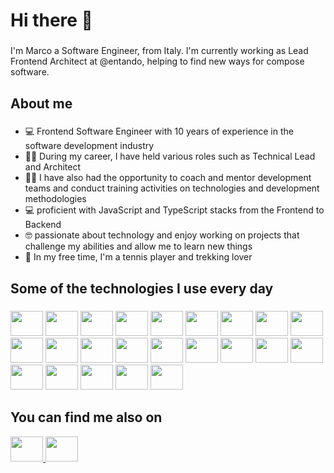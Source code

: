 <!--
**Dv92/Dv92** is a ✨ _special_ ✨ repository because its `README.md` (this file) appears on your GitHub profile.

Here are some ideas to get you started:

- 🔭 I’m currently working on ...
- 🌱 I’m currently learning ...
- 👯 I’m looking to collaborate on ...
- 🤔 I’m looking for help with ...
- 💬 Ask me about ...
- 📫 How to reach me: ...
- 😄 Pronouns: ...
- ⚡ Fun fact: ...
-->

<h1 align="left">Hi there 👋</h1>

###

<p align="left">I'm Marco a Software Engineer, from Italy. I'm currently working as Lead Frontend Architect at @entando, helping to find new ways for compose software.</p>

###

<h2 align="left">About me</h2>

###

- 💻 Frontend Software Engineer with 10 years of experience in the software development industry
- 🧑‍💼 During my career, I have held various roles such as Technical Lead and Architect
- 🏋️‍♂️ I have also had the opportunity to coach and mentor development teams and conduct training activities on technologies and development methodologies
- 💻 proficient with JavaScript and TypeScript stacks from the Frontend to Backend
- 🤓 passionate about technology and enjoy working on projects that challenge my abilities and allow me to learn new things
- 🎾 In my free time, I'm a tennis player and trekking lover

###

<h2 align="left">Some of the technologies I use every day</h2>

###

<div align="left">
  <img src="https://cdn.jsdelivr.net/gh/devicons/devicon/icons/javascript/javascript-original.svg" height="40" width="52"   />
  <img src="https://cdn.jsdelivr.net/gh/devicons/devicon/icons/typescript/typescript-original.svg" height="40" width="52"   />
  <img src="https://cdn.jsdelivr.net/gh/devicons/devicon/icons/html5/html5-original.svg" height="40" width="52"  />
  <img src="https://cdn.jsdelivr.net/gh/devicons/devicon/icons/css3/css3-original.svg" height="40" width="52"  />
  <img src="https://cdn.jsdelivr.net/gh/devicons/devicon/icons/sass/sass-original.svg" height="40" width="52"  />
  <img src="https://cdn.jsdelivr.net/gh/devicons/devicon/icons/tailwindcss/tailwindcss-plain.svg" height="40" width="52"  />    
  <img src="https://cdn.jsdelivr.net/gh/devicons/devicon/icons/babel/babel-original.svg" height="40" width="52"  />
  <img src="https://cdn.jsdelivr.net/gh/devicons/devicon/icons/webpack/webpack-original.svg" height="40" width="52"  />    
  <img src="https://cdn.jsdelivr.net/gh/devicons/devicon/icons/react/react-original.svg" height="40" width="52"  />
  <img src="https://cdn.jsdelivr.net/gh/devicons/devicon/icons/vuejs/vuejs-original.svg" height="40" width="52"  />
  <img src="https://cdn.jsdelivr.net/gh/devicons/devicon/icons/nextjs/nextjs-original.svg" height="40" width="52" />
  <img src="https://cdn.jsdelivr.net/gh/devicons/devicon/icons/storybook/storybook-original.svg" height="40" width="52"  />
  <img src="https://cdn.jsdelivr.net/gh/devicons/devicon/icons/nodejs/nodejs-original.svg" height="40" width="52" />
  <img src="https://cdn.jsdelivr.net/gh/devicons/devicon/icons/express/express-original.svg" height="40" width="52" />
  <img src="https://cdn.jsdelivr.net/gh/devicons/devicon/icons/graphql/graphql-plain.svg" height="40" width="52" />
  <img src="https://cdn.jsdelivr.net/gh/devicons/devicon/icons/eslint/eslint-original.svg" height="40" width="52" />
  <img src="https://cdn.jsdelivr.net/gh/devicons/devicon/icons/jest/jest-plain.svg" height="40" width="52"   />
  <img src="https://cdn.jsdelivr.net/gh/devicons/devicon/icons/yarn/yarn-original.svg" height="40" width="52"   />
  <img src="https://cdn.jsdelivr.net/gh/devicons/devicon/icons/npm/npm-original-wordmark.svg" height="40" width="52"   />
  <img src="https://cdn.jsdelivr.net/gh/devicons/devicon/icons/docker/docker-original.svg" height="40" width="52"   />
  <img src="https://cdn.jsdelivr.net/gh/devicons/devicon/icons/kubernetes/kubernetes-plain.svg" height="40" width="52"   />
  <img src="https://cdn.jsdelivr.net/gh/devicons/devicon/icons/mongodb/mongodb-plain.svg" height="40" width="52"   />
  <img src="https://cdn.jsdelivr.net/gh/devicons/devicon/icons/mysql/mysql-plain.svg" height="40" width="52"   />
</div>

###

## You can find me also on
<div>
  <a href="https://twitter.com/D3v92">
    <img src="https://cdn.jsdelivr.net/gh/devicons/devicon/icons/twitter/twitter-original.svg" height="40" width="52"   />
  </a>
  <a href="https://www.linkedin.com/in/marco-corradetti-98a603a9/">
    <img src="https://cdn.jsdelivr.net/gh/devicons/devicon/icons/linkedin/linkedin-plain.svg" height="40" width="52"   />
  </a>
</div>